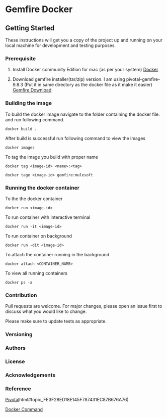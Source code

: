# Gemfire Docker

## Getting Started
These instructions will get you a copy of the project up and running on your local machine for development and testing purposes.

### Prerequisite
1. Install Docker community Edition for mac (as per your system) 
[Docker](https://docs.docker.com/docker-for-mac/install/)

2. Download gemfire installer(tar/zip) version.
I am using pivotal-gemfire-9.8.3 (Put it in same directory as the docker file as it make it easier)
[Gemfire Download](https://network.pivotal.io/products/pivotal-gemfire/)

### Building the image
To build the docker image navigate to the folder containing the docker file.
and run following command. 

````
docker build .
````

After build is successful run following command to view the images 

````
docker images

````

To tag the image you build with proper name 

````
docker tag <image-id> <name>:<tag>

docker tage <image-id> gemfire:mulesoft
````

### Running the docker container
To the the docker container 
````
docker run <image-id>
````

To run container with interactive terminal 
````
docker run -it <image-id>
```` 

To run container on background
````
docker run -dit <image-id>
```` 

To attach the container running in the background
```
docker attach <CONTAINER_NAME>
```

To view all running containers
```
docker ps -a
```

### Contribution
Pull requests are welcome. For major changes, please open an issue first to discuss what you would like to change.

Please make sure to update tests as appropriate.

### Versioning

### Authors

### License

### Acknowledgements

### Reference
[Pivotal](http://gemfire82.docs.pivotal.io/docs-gemfire/latest/getting_started/15_minute_quickstart_gfsh)html#topic_FE3F28ED18E145F787431EC87B676A76)

[Docker Command](https://blog.codeship.com/understanding-dockers-cmd-and-entrypoint-instructions/)